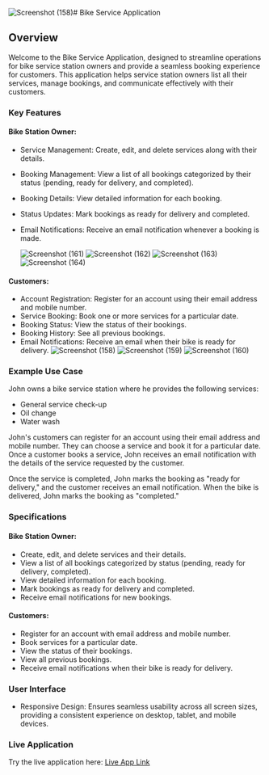 ![Screenshot (158)](https://github.com/user-attachments/assets/6d46fb4e-6288-4fb4-814a-f4b909de788c)# Bike Service Application

## Overview

Welcome to the Bike Service Application, designed to streamline operations for bike service station owners and provide a seamless booking experience for customers. This application helps service station owners list all their services, manage bookings, and communicate effectively with their customers.

### Key Features

#### Bike Station Owner:
- Service Management: Create, edit, and delete services along with their details.
- Booking Management: View a list of all bookings categorized by their status (pending, ready for delivery, and completed).
- Booking Details: View detailed information for each booking.
- Status Updates: Mark bookings as ready for delivery and completed.
- Email Notifications: Receive an email notification whenever a booking is made.

  ![Screenshot (161)](https://github.com/user-attachments/assets/e4c4ab1b-f239-4479-ad8e-84bcdc0fc73b)
  ![Screenshot (162)](https://github.com/user-attachments/assets/b650be3c-fb3e-4fc6-995e-eb74943f9ce7)
  ![Screenshot (163)](https://github.com/user-attachments/assets/952bbc4f-1311-40c3-af51-b6dac7fa106d)
  ![Screenshot (164)](https://github.com/user-attachments/assets/54efbea4-1be1-4742-85d4-09500f771439)

#### Customers:
- Account Registration: Register for an account using their email address and mobile number.
- Service Booking: Book one or more services for a particular date.
- Booking Status: View the status of their bookings.
- Booking History: See all previous bookings.
- Email Notifications: Receive an email when their bike is ready for delivery.
![Screenshot (158)](https://github.com/user-attachments/assets/c2ef50f0-9ed1-4f42-a977-13f876c115e7)
![Screenshot (159)](https://github.com/user-attachments/assets/b4468bfa-9ef6-4518-a08a-267b3d5758bc)
![Screenshot (160)](https://github.com/user-attachments/assets/dad9c49c-b5f4-42cd-a1b1-cb1d554ffd75)


### Example Use Case
John owns a bike service station where he provides the following services:
- General service check-up
- Oil change
- Water wash

John's customers can register for an account using their email address and mobile number. They can choose a service and book it for a particular date. Once a customer books a service, John receives an email notification with the details of the service requested by the customer.

Once the service is completed, John marks the booking as "ready for delivery," and the customer receives an email notification. When the bike is delivered, John marks the booking as "completed."

### Specifications

#### Bike Station Owner:
- Create, edit, and delete services and their details.
- View a list of all bookings categorized by status (pending, ready for delivery, completed).
- View detailed information for each booking.
- Mark bookings as ready for delivery and completed.
- Receive email notifications for new bookings.

#### Customers:
- Register for an account with email address and mobile number.
- Book services for a particular date.
- View the status of their bookings.
- View all previous bookings.
- Receive email notifications when their bike is ready for delivery.

### User Interface

- Responsive Design: Ensures seamless usability across all screen sizes, providing a consistent experience on desktop, tablet, and mobile devices.

### Live Application

Try the live application here: [Live App Link](https://main--bike-service-app000.netlify.app)
